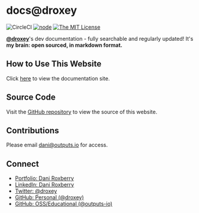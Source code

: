 # docs@droxey

![CircleCI](https://img.shields.io/circleci/project/droxey/docs/master.svg?style=flat-square) [![node](https://img.shields.io/node/v/package.svg?style=flat-square)]() [![The MIT License](https://img.shields.io/badge/license-MIT-orange.svg?style=flat-square)](http://opensource.org/licenses/MIT)

**[@droxey](https://droxey.com)**'s dev documentation - fully searchable and regularly updated! It's **my brain: open sourced, in markdown format.**

## How to Use This Website

Click [here](https://droxey.com/docs/) to view the documentation site.

## Source Code

Visit the [GitHub repository](https://github.com/droxey/docs) to view the source of this website.

## Contributions

Please email [dani@outputs.io](mailto:dani@outputs.io) for access.

## Connect

* [Portfolio: Dani Roxberry](https://droxey.com)
* [LinkedIn: Dani Roxberry](https://www.linkedin.com/in/droxey)
* [Twitter: @droxey](https://twitter.com/droxey)
* [GitHub: Personal (@droxey)](https://github.com/droxey)
* [GitHub: OSS/Educational (@outputs-io)](http://github.com/outputs-io)


